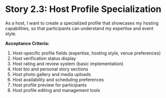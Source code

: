# Story 2.3: Host Profile Specialization

As a host,
I want to create a specialized profile that showcases my hosting capabilities,
so that participants can understand my expertise and event style.

**Acceptance Criteria:**

1. Host-specific profile fields (expertise, hosting style, venue preferences)
2. Host verification status display
3. Host rating and review system (basic implementation)
4. Host bio and personal story sections
5. Host photo gallery and media uploads
6. Host availability and scheduling preferences
7. Host profile preview for participants
8. Host profile editing and management tools
